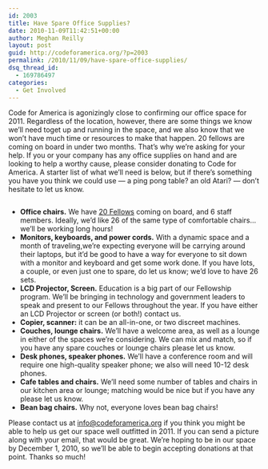 ```yaml
---
id: 2003
title: Have Spare Office Supplies?
date: 2010-11-09T11:42:51+00:00
author: Meghan Reilly
layout: post
guid: http://codeforamerica.org/?p=2003
permalink: /2010/11/09/have-spare-office-supplies/
dsq_thread_id:
  - 169786497
categories:
  - Get Involved
---
```

Code for America is agonizingly close to confirming our office space for 2011. Regardless of the location, however, there are some things we know we&#8217;ll need toget up and running in the space, and we also know that we won&#8217;t have much time or resources to make that happen. 20 fellows are coming on board in under two months. That&#8217;s why we&#8217;re asking for your help. If you or your company has any office supplies on hand and are looking to help a worthy cause, please consider donating to Code for America. A starter list of what we&#8217;ll need is below, but if there&#8217;s something you have you think we could use &#8212; a ping pong table? an old Atari? &#8212; don&#8217;t hesitate to let us know.<!--more-->


  
[<img class="alignright size-full wp-image-2006" title="desk" src="http://codeforamerica.org/wp-content/uploads/2010/11/desk.jpg" alt="" />](http://codeforamerica.org/wp-content/uploads/2010/11/desk.jpg)

  * **Office chairs.** We have [20 Fellows](http://codeforamerica.org/2010/11/01/2011-cfa-fellows) coming on board, and 6 staff members. Ideally, we&#8217;d like 26 of the same type of comfortable chairs&#8230; we&#8217;ll be working long hours!
  * **Monitors, keyboards, and power cords.** With a dynamic space and a month of traveling,we&#8217;re expecting everyone will be carrying around their laptops, but it&#8217;d be good to have a way for everyone to sit down with a monitor and keyboard and get some work done. If you have lots, a couple, or even just one to spare, do let us know; we&#8217;d love to have 26 sets.
  * **LCD Projector, Screen.** Education is a big part of our Fellowship program. We&#8217;ll be bringing in technology and government leaders to speak and present to our Fellows throughout the year. If you have either an LCD Projector or screen (or both!) contact us.
  * **Copier, scanner:** it can be an all-in-one, or two discreet machines.
  * **Couches, lounge chairs.** We&#8217;ll have a welcome area, as well as a lounge in either of the spaces we&#8217;re considering. We can mix and match, so if you have any spare couches or lounge chairs please let us know.
  * **Desk phones, speaker phones.** We&#8217;ll have a conference room and will require one high-quality speaker phone; we also will need 10-12 desk phones.
  * **Cafe tables and chairs.** We&#8217;ll need some number of tables and chairs in our kitchen area or lounge; matching would be nice but if you have any please let us know.
  * **Bean bag chairs.** Why not, everyone loves bean bag chairs!

Please contact us at info@codeforamerica.org if you think you might be able to help us get our space well outfitted in 2011. If you can send a picture along with your email, that would be great. We&#8217;re hoping to be in our space by December 1, 2010, so we&#8217;ll be able to begin accepting donations at that point. Thanks so much!